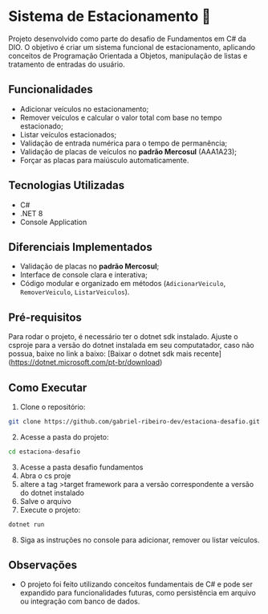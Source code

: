# Sistema de Estacionamento 🚗

Projeto desenvolvido como parte do desafio de Fundamentos em C# da DIO.
O objetivo é criar um sistema funcional de estacionamento, aplicando conceitos de Programação Orientada a Objetos, manipulação de listas e tratamento de entradas do usuário.

## Funcionalidades

* Adicionar veículos no estacionamento;
* Remover veículos e calcular o valor total com base no tempo estacionado;
* Listar veículos estacionados;
* Validação de entrada numérica para o tempo de permanência;
* Validação de placas de veículos no **padrão Mercosul** (AAA1A23);
* Forçar as placas para maiúsculo automaticamente.

## Tecnologias Utilizadas

* C#
* .NET 8
* Console Application

## Diferenciais Implementados

* Validação de placas no **padrão Mercosul**;
* Interface de console clara e interativa;
* Código modular e organizado em métodos (`AdicionarVeiculo`, `RemoverVeiculo`, `ListarVeiculos`).

## Pré-requisitos
Para rodar o projeto, é necessário ter o dotnet sdk instalado. Ajuste o csproje para a versão do dotnet instalada em seu computatador, caso não possua, baixe no link a baixo:
[Baixar o dotnet sdk mais recente]
(https://dotnet.microsoft.com/pt-br/download)

## Como Executar

1. Clone o repositório:

```bash
git clone https://github.com/gabriel-ribeiro-dev/estaciona-desafio.git
```

2. Acesse a pasta do projeto:

```bash
cd estaciona-desafio
```
3. Acesse a pasta desafio fundamentos
4. Abra o cs proje
5. altere a tag >target framework para a versão correspondente a versão do dotnet instalado
6. Salve o arquivo
7. Execute o projeto:

```bash
dotnet run
```

8. Siga as instruções no console para adicionar, remover ou listar veículos.

## Observações

* O projeto foi feito utilizando conceitos fundamentais de C# e pode ser expandido para funcionalidades futuras, como persistência em arquivo ou integração com banco de dados.

